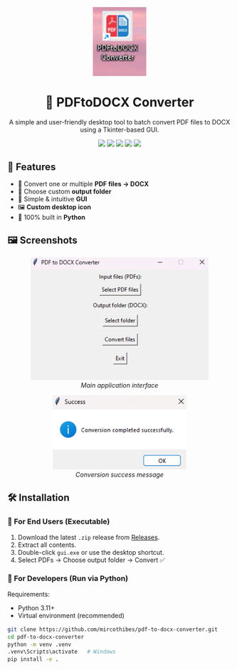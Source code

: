 <p align="center">
  <img src="https://github.com/mircothibes/pdf-to-docx-converter/raw/main/docs/icon.png" width="120" alt="Logo"/>
</p>

<h1 align="center">🧩 PDFtoDOCX Converter</h1>
<p align="center">
  A simple and user-friendly desktop tool to batch convert PDF files to DOCX using a Tkinter-based GUI.
</p>

<p align="center">
  <img src="https://img.shields.io/badge/Python-3.11+-blue"/>
  <img src="https://img.shields.io/badge/GUI-Tkinter-lightgrey"/>
  <img src="https://img.shields.io/badge/Build-PyInstaller-brightgreen"/>
  <img src="https://img.shields.io/badge/Platform-Windows-blue"/>
  <img src="https://img.shields.io/badge/License-MIT-yellow"/>
</p>


## 🚀 Features

- 🔄 Convert one or multiple **PDF files → DOCX**
- 📂 Choose custom **output folder**
- 🎨 Simple & intuitive **GUI**
- 🖼️ **Custom desktop icon**
- 🐍 100% built in **Python**


## 🖼️ Screenshots

<p align="center">
  <img src="docs/interface.png" width="400"/><br/>
  <em>Main application interface</em>
</p>

<p align="center">
  <img src="docs/success.png" width="300"/><br/>
  <em>Conversion success message</em>
</p>

## 🛠️ Installation

### 🔹 For End Users (Executable)
1. Download the latest `.zip` release from [Releases](https://github.com/mircothibes/pdf-to-docx-converter/releases).
2. Extract all contents.
3. Double-click `gui.exe` or use the desktop shortcut.
4. Select PDFs → Choose output folder → Convert ✅

### 🔹 For Developers (Run via Python)
Requirements:  
- Python 3.11+  
- Virtual environment (recommended)  

```bash
git clone https://github.com/mircothibes/pdf-to-docx-converter.git
cd pdf-to-docx-converter
python -m venv .venv
.venv\Scripts\activate   # Windows
pip install -e .
```

